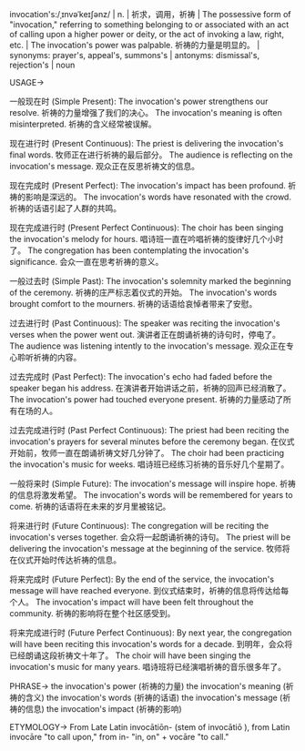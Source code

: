 invocation's:/ˌɪnvəˈkeɪʃənz/ | n. | 祈求，调用，祈祷 |  The possessive form of "invocation," referring to something belonging to or associated with an act of calling upon a higher power or deity, or the act of invoking a law, right, etc. | The invocation's power was palpable.  祈祷的力量是明显的。 | synonyms: prayer's, appeal's, summons's | antonyms: dismissal's, rejection's | noun

USAGE->

一般现在时 (Simple Present):
The invocation's power strengthens our resolve.  祈祷的力量增强了我们的决心。
The invocation's meaning is often misinterpreted. 祈祷的含义经常被误解。

现在进行时 (Present Continuous):
The priest is delivering the invocation's final words.  牧师正在进行祈祷的最后部分。
The audience is reflecting on the invocation's message.  观众正在反思祈祷文的信息。

现在完成时 (Present Perfect):
The invocation's impact has been profound.  祈祷的影响是深远的。
The invocation's words have resonated with the crowd.  祈祷的话语引起了人群的共鸣。

现在完成进行时 (Present Perfect Continuous):
The choir has been singing the invocation's melody for hours.  唱诗班一直在吟唱祈祷的旋律好几个小时了。
The congregation has been contemplating the invocation's significance.  会众一直在思考祈祷的意义。

一般过去时 (Simple Past):
The invocation's solemnity marked the beginning of the ceremony.  祈祷的庄严标志着仪式的开始。
The invocation's words brought comfort to the mourners.  祈祷的话语给哀悼者带来了安慰。

过去进行时 (Past Continuous):
The speaker was reciting the invocation's verses when the power went out.  演讲者正在朗诵祈祷的诗句时，停电了。
The audience was listening intently to the invocation's message.  观众正在专心聆听祈祷的内容。

过去完成时 (Past Perfect):
The invocation's echo had faded before the speaker began his address.  在演讲者开始讲话之前，祈祷的回声已经消散了。
The invocation's power had touched everyone present.  祈祷的力量感动了所有在场的人。

过去完成进行时 (Past Perfect Continuous):
The priest had been reciting the invocation's prayers for several minutes before the ceremony began.  在仪式开始前，牧师一直在朗诵祈祷文好几分钟了。
The choir had been practicing the invocation's music for weeks.  唱诗班已经练习祈祷的音乐好几个星期了。

一般将来时 (Simple Future):
The invocation's message will inspire hope.  祈祷的信息将激发希望。
The invocation's words will be remembered for years to come.  祈祷的话语将在未来的岁月里被铭记。

将来进行时 (Future Continuous):
The congregation will be reciting the invocation's verses together.  会众将一起朗诵祈祷的诗句。
The priest will be delivering the invocation's message at the beginning of the service. 牧师将在仪式开始时传达祈祷的信息。

将来完成时 (Future Perfect):
By the end of the service, the invocation's message will have reached everyone.  到仪式结束时，祈祷的信息将传达给每个人。
The invocation's impact will have been felt throughout the community.  祈祷的影响将在整个社区感受到。

将来完成进行时 (Future Perfect Continuous):
By next year, the congregation will have been reciting this invocation's words for a decade.  到明年，会众将已经朗诵这段祈祷文十年了。
The choir will have been singing the invocation's music for many years.  唱诗班将已经演唱祈祷的音乐很多年了。


PHRASE->
the invocation's power (祈祷的力量)
the invocation's meaning (祈祷的含义)
the invocation's words (祈祷的话语)
the invocation's message (祈祷的信息)
the invocation's impact (祈祷的影响)


ETYMOLOGY->
From Late Latin invocātiōn- (stem of invocātiō ), from Latin invocāre  "to call upon," from in- "in, on" + vocāre  "to call."  
